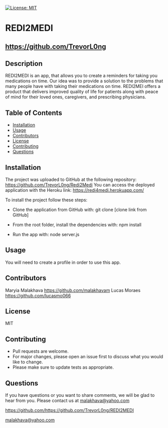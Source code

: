  
   [![License: MIT](https://img.https://shields.io/badge/license-MIT-green.svg)](https://opensource.org/licenses/MIT)
   # REDI2MEDI
   ## https://github.com/TrevorL0ng
   
   ## Description 
   
   REDI2MEDI is an app, that allows you to create a reminders for taking you medications on time. Our idea was to provide a solution to the problems that many people have with taking their medications on time. REDI2MEI offers a product that delivers improved quality of life for patients along with peace of mind for their loved ones, caregivers, and prescribing physicians. ​
   
   ## Table of Contents  
   * [Installation](#installation)
   * [Usage](#usage)
   * [Contributors](#contibutors)
   * [License](#license)
   * [Contributing](#contributing)
   * [Questions](#questions)
   
   ## Installation 
   
   The project was uploaded to GitHub at the following repository: https://github.com/TrevorL0ng/Redi2Medi
   You can access the deployed application with the Heroku link: https://redi4medi.herokuapp.com/

   To install the project follow these steps:

   * Clone the application from GitHub with:
      git clone [clone link from GitHub]

   * From the root folder, install the dependencies with:
      npm install

   * Run the app with:
      node server.js

   ## Usage
   
   You will need to create a profile in order to use this app.

   ## Contributors

   Maryia Malakhava https://github.com/malakhavam
   Lucas Moraes https://github.com/lucasmo066

   ## License

   MIT
  
   ## Contributing
   
   * Pull requests are welcome.
   * For major changes, please open an issue first to discuss what you would like to change.
   * Please make sure to update tests as appropriate.
   
   ## Questions
   
   If you have questions or you want to share comments, we will be glad to hear from you. Please contact us at malakhava@yahoo.com

   https://github.com/https://github.com/TrevorL0ng/REDI2MEDI
   
   malakhava@yahoo.com
 